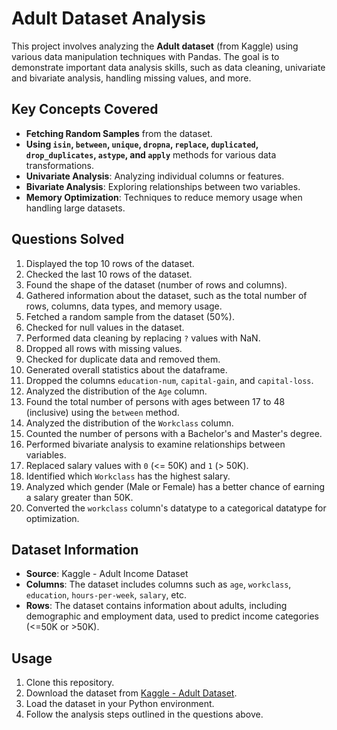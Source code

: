 
# Adult Dataset Analysis

This project involves analyzing the **Adult dataset** (from Kaggle) using various data manipulation techniques with Pandas. The goal is to demonstrate important data analysis skills, such as data cleaning, univariate and bivariate analysis, handling missing values, and more.

## Key Concepts Covered

- **Fetching Random Samples** from the dataset.
- **Using `isin`, `between`, `unique`, `dropna`, `replace`, `duplicated`, `drop_duplicates`, `astype`, and `apply`** methods for various data transformations.
- **Univariate Analysis**: Analyzing individual columns or features.
- **Bivariate Analysis**: Exploring relationships between two variables.
- **Memory Optimization**: Techniques to reduce memory usage when handling large datasets.

## Questions Solved

1. Displayed the top 10 rows of the dataset.
2. Checked the last 10 rows of the dataset.
3. Found the shape of the dataset (number of rows and columns).
4. Gathered information about the dataset, such as the total number of rows, columns, data types, and memory usage.
5. Fetched a random sample from the dataset (50%).
6. Checked for null values in the dataset.
7. Performed data cleaning by replacing `?` values with NaN.
8. Dropped all rows with missing values.
9. Checked for duplicate data and removed them.
10. Generated overall statistics about the dataframe.
11. Dropped the columns `education-num`, `capital-gain`, and `capital-loss`.
12. Analyzed the distribution of the `Age` column.
13. Found the total number of persons with ages between 17 to 48 (inclusive) using the `between` method.
14. Analyzed the distribution of the `Workclass` column.
15. Counted the number of persons with a Bachelor's and Master's degree.
16. Performed bivariate analysis to examine relationships between variables.
17. Replaced salary values with `0` (<= 50K) and `1` (> 50K).
18. Identified which `Workclass` has the highest salary.
19. Analyzed which gender (Male or Female) has a better chance of earning a salary greater than 50K.
20. Converted the `workclass` column's datatype to a categorical datatype for optimization.

## Dataset Information

- **Source**: Kaggle - Adult Income Dataset
- **Columns**: The dataset includes columns such as `age`, `workclass`, `education`, `hours-per-week`, `salary`, etc.
- **Rows**: The dataset contains information about adults, including demographic and employment data, used to predict income categories (<=50K or >50K).


## Usage

1. Clone this repository.
2. Download the dataset from [Kaggle - Adult Dataset]([https://www.kaggle.com/datasets/wenruliu/adult-income-dataset]).
3. Load the dataset in your Python environment.
4. Follow the analysis steps outlined in the questions above.

